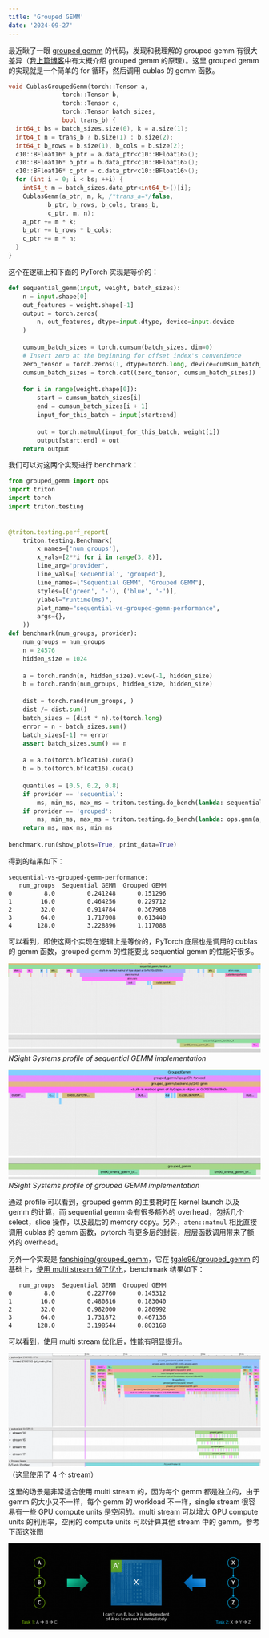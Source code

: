 ```yaml
---
title: 'Grouped GEMM'
date: '2024-09-27'
---
```


最近瞅了一眼 [grouped gemm](https://github.com/tgale96/grouped_gemm) 的代码，发现和我理解的 grouped gemm 有很大差异（我[上篇博客](./finetune_moe_with_lora)中有大概介绍 grouped gemm 的原理）。这里 grouped gemm 的实现就是一个简单的 for 循环，然后调用 cublas 的 gemm 函数。

```cpp
void CublasGroupedGemm(torch::Tensor a,
		       torch::Tensor b,
		       torch::Tensor c,
		       torch::Tensor batch_sizes,
		       bool trans_b) {
  int64_t bs = batch_sizes.size(0), k = a.size(1);
  int64_t n = trans_b ? b.size(1) : b.size(2);
  int64_t b_rows = b.size(1), b_cols = b.size(2);
  c10::BFloat16* a_ptr = a.data_ptr<c10::BFloat16>();
  c10::BFloat16* b_ptr = b.data_ptr<c10::BFloat16>();
  c10::BFloat16* c_ptr = c.data_ptr<c10::BFloat16>();
  for (int i = 0; i < bs; ++i) {
    int64_t m = batch_sizes.data_ptr<int64_t>()[i];
    CublasGemm(a_ptr, m, k, /*trans_a=*/false,
	       b_ptr, b_rows, b_cols, trans_b,
	       c_ptr, m, n);
    a_ptr += m * k;
    b_ptr += b_rows * b_cols;
    c_ptr += m * n;
  }
}
```

这个在逻辑上和下面的 PyTorch 实现是等价的：

```python
def sequential_gemm(input, weight, batch_sizes):
    n = input.shape[0]
    out_features = weight.shape[-1]
    output = torch.zeros(
        n, out_features, dtype=input.dtype, device=input.device
    )

    cumsum_batch_sizes = torch.cumsum(batch_sizes, dim=0)
    # Insert zero at the beginning for offset index's convenience
    zero_tensor = torch.zeros(1, dtype=torch.long, device=cumsum_batch_sizes.device)
    cumsum_batch_sizes = torch.cat((zero_tensor, cumsum_batch_sizes))

    for i in range(weight.shape[0]):
        start = cumsum_batch_sizes[i]
        end = cumsum_batch_sizes[i + 1]
        input_for_this_batch = input[start:end]

        out = torch.matmul(input_for_this_batch, weight[i])
        output[start:end] = out
    return output
```

我们可以对这两个实现进行 benchmark：

```python
from grouped_gemm import ops
import triton
import torch
import triton.testing


@triton.testing.perf_report(
    triton.testing.Benchmark(
        x_names=['num_groups'],
        x_vals=[2**i for i in range(3, 8)],
        line_arg='provider',
        line_vals=['sequential', 'grouped'],
        line_names=["Sequential GEMM", "Grouped GEMM"],
        styles=[('green', '-'), ('blue', '-')],
        ylabel="runtime(ms)",
        plot_name="sequential-vs-grouped-gemm-performance",
        args={},
    ))
def benchmark(num_groups, provider):
    num_groups = num_groups
    n = 24576
    hidden_size = 1024

    a = torch.randn(n, hidden_size).view(-1, hidden_size)
    b = torch.randn(num_groups, hidden_size, hidden_size)

    dist = torch.rand(num_groups, )
    dist /= dist.sum()
    batch_sizes = (dist * n).to(torch.long)
    error = n - batch_sizes.sum()
    batch_sizes[-1] += error
    assert batch_sizes.sum() == n

    a = a.to(torch.bfloat16).cuda()
    b = b.to(torch.bfloat16).cuda()

    quantiles = [0.5, 0.2, 0.8]
    if provider == 'sequential':
        ms, min_ms, max_ms = triton.testing.do_bench(lambda: sequential_gemm(a, b, batch_sizes), quantiles=quantiles)
    if provider == 'grouped':
        ms, min_ms, max_ms = triton.testing.do_bench(lambda: ops.gmm(a, b, batch_sizes), quantiles=quantiles)
    return ms, max_ms, min_ms

benchmark.run(show_plots=True, print_data=True)
```

得到的结果如下：
```
sequential-vs-grouped-gemm-performance:
   num_groups  Sequential GEMM  Grouped GEMM
0         8.0         0.241248      0.151296
1        16.0         0.464256      0.229712
2        32.0         0.914784      0.367968
3        64.0         1.717008      0.613440
4       128.0         3.228896      1.117088
```

可以看到，即使这两个实现在逻辑上是等价的，PyTorch 底层也是调用的 cublas 的 gemm 函数，grouped gemm 的性能要比 sequential gemm 的性能好很多。

![sequential gemm](/grouped_gemm/image.png)
*NSight Systems profile of sequential GEMM implementation*

![grouped gemm](/grouped_gemm/image-1.png)
*NSight Systems profile of grouped GEMM implementation*

通过 profile 可以看到，grouped gemm 的主要耗时在 kernel launch 以及 gemm 的计算，而 sequential gemm 会有很多额外的 overhead，包括几个 select，slice 操作，以及最后的 memory copy。另外，`aten::matmul` 相比直接调用 cublas 的 gemm 函数，pytorch 有更多层的封装，层层函数调用带来了额外的 overhead。

另外一个实现是 [fanshiqing/grouped_gemm](https://github.com/fanshiqing/grouped_gemm)，它在 [tgale96/grouped_gemm](https://github.com/tgale96/grouped_gemm) 的基础上，[使用 multi stream 做了优化](https://github.com/fanshiqing/grouped_gemm/blob/172fada89fa7364fe5d026b3a0dfab58b591ffdd/csrc/grouped_gemm.cu#L288-L310)，benchmark 结果如下：

```
   num_groups  Sequential GEMM  Grouped GEMM
0         8.0         0.227760      0.145312
1        16.0         0.480816      0.183040
2        32.0         0.982000      0.280992
3        64.0         1.731872      0.467136
4       128.0         3.198544      0.803168
```

可以看到，使用 multi stream 优化后，性能有明显提升。

![alt text](/grouped_gemm/image-2.png)
（这里使用了 4 个 stream）

这里的场景是非常适合使用 multi stream 的，因为每个 gemm 都是独立的，由于 gemm 的大小又不一样，每个 gemm 的 workload 不一样，single stream 很容易有一些 GPU compute units 是空闲的。multi stream 可以增大 GPU compute units 的利用率，空闲的 compute units 可以计算其他 stream 中的 gemm。参考下面这张图

![](/how_to_write_a_cuda_program/image-4.png)

